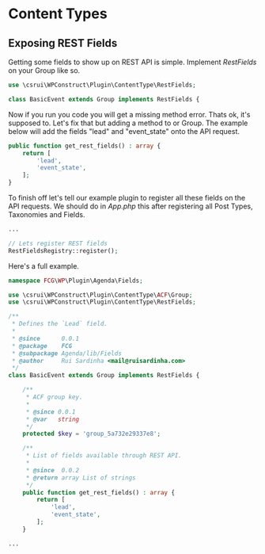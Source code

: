 # Content Types

## Exposing REST Fields

Getting some fields to show up on REST API is simple. Implement *RestFields*
on your Group like so.

```php
use \csrui\WPConstruct\Plugin\ContentType\RestFields;

class BasicEvent extends Group implements RestFields {
```

Now if you run you code you will get a missing method error.
Thats ok, it's supposed to.
Let's fix that but adding a method to or Group. The example below will add the
fields "lead" and "event_state" onto the API request.

```php
public function get_rest_fields() : array {
    return [
        'lead',
        'event_state',
    ];
}
```

To finish off let's tell our example plugin to register all these fields
on the API requests. We should do in *App.php* this after registering all Post Types,
Taxonomies and Fields.

```php
...

// Lets register REST fields
RestFieldsRegistry::register();
```

Here's a full example.

```php
namespace FCG\WP\Plugin\Agenda\Fields;

use \csrui\WPConstruct\Plugin\ContentType\ACF\Group;
use \csrui\WPConstruct\Plugin\ContentType\RestFields;

/**
 * Defines the `Lead` field.
 *
 * @since      0.0.1
 * @package    FCG
 * @subpackage Agenda/lib/Fields
 * @author     Rui Sardinha <mail@ruisardinha.com>
 */
class BasicEvent extends Group implements RestFields {

	/**
	 * ACF group key.
	 *
	 * @since 0.0.1
	 * @var   string
	 */
	protected $key = 'group_5a732e29337e8';

	/**
	 * List of fields available through REST API.
	 *
	 * @since  0.0.2
	 * @return array List of strings
	 */
	public function get_rest_fields() : array {
		return [
			'lead',
			'event_state',
		];
	}

...
```
